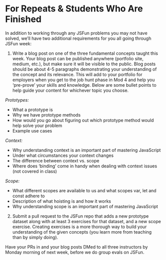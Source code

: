 # For Repeats & Students Who Are Finished


In addition to working through any JSFun problems you may not have solved, we’ll have two additional requirements for you all going through JSFun week:

1. Write a blog post on one of the three fundamental concepts taught this week. Your blog post can be published anywhere (portfolio site, medium, etc.), but make sure it will be visible to the public. Blog posts should be about 4-5 paragraphs demonstrating your understanding of the concept and its relevance. This will add to your portfolio for employers when you get to the job hunt phase in Mod 4 and help you ‘pre-prove’ your skills and knowledge. Below are some bullet points to help guide your content for whichever topic you choose.

*Prototypes:*
* What a prototype is
* Why we have prototype methods
* How would you go about figuring out which prototype method would help solve your problem
* Example use cases

*Context:*
* Why understanding context is an important part of mastering JavaScript
* Under what circumstances your context changes
* The difference between context vs. scope
* Where does ‘binding’ come in handy when dealing with context issues (not covered in class)

*Scope:*
* What different scopes are available to us and what scopes var, let and const adhere to
* Description of what hoisting is and how it works
* Why understanding scope is an important part of mastering JavaScript


2. Submit a pull request to the JSFun repo that adds a new prototype dataset along with at least 3 exercises for that dataset, and a new scope exercise. Creating exercises is a more thorough way to build your understanding of the given concepts (you learn more from teaching than by simply doing).


Have your PRs in and your blog posts DMed to all three instructors by Monday morning of next week, before we do group evals on JSFun.
